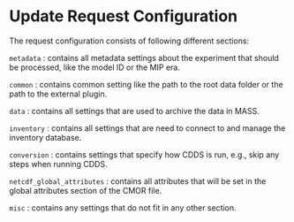 # Update Request Configuration

The request configuration consists of following different sections:

`metadata`
:   contains all metadata settings about the experiment that should be processed, like the model ID or the MIP era.

`common`
:   contains common setting like the path to the root data folder or the path to the external plugin.

`data`
:   contains all settings that are used to archive the data in MASS.

`inventory`
:   contains all settings that are need to connect to and manage the inventory database.

`conversion`
:   contains settings that specify how CDDS is run, e.g., skip any steps when running CDDS.

`netcdf_global_attributes`
:   contains all attributes that will be set in the global attributes section of the CMOR file.

`misc`
:   contains any settings that do not fit in any other section.